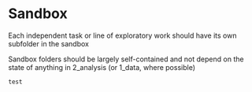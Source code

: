 # Sandbox 

Each independent task or line of exploratory work should have its own subfolder in the sandbox
 
Sandbox folders should be largely self-contained and not depend on the state of anything in 2_analysis (or 1_data, where possible)

`test`
